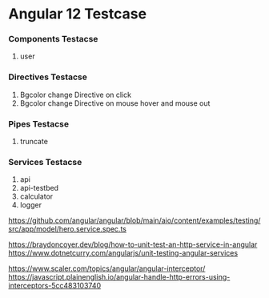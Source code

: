 # Angular 12 Testcase

### Components Testacse
1. user

### Directives Testacse
1. Bgcolor change Directive on click
2. Bgcolor change Directive on mouse hover and mouse out

### Pipes Testacse
1. truncate

### Services Testacse
1. api
2. api-testbed
3. calculator
4. logger


https://github.com/angular/angular/blob/main/aio/content/examples/testing/src/app/model/hero.service.spec.ts

https://braydoncoyer.dev/blog/how-to-unit-test-an-http-service-in-angular
https://www.dotnetcurry.com/angularjs/unit-testing-angular-services


https://www.scaler.com/topics/angular/angular-interceptor/
https://javascript.plainenglish.io/angular-handle-http-errors-using-interceptors-5cc483103740


